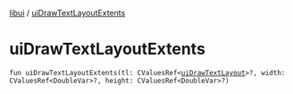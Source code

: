 [libui](README.md) / [uiDrawTextLayoutExtents](ui-draw-text-layout-extents.md)

# uiDrawTextLayoutExtents

`fun uiDrawTextLayoutExtents(tl: CValuesRef<`[`uiDrawTextLayout`](ui-draw-text-layout.md)`>?, width: CValuesRef<DoubleVar>?, height: CValuesRef<DoubleVar>?)`